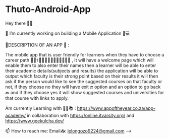 # Thuto-Android-App
Hey there 👋😄

🔭 I’m currently working on building a Mobile Application 📱💻

📌DESCRIPTION OF AN APP 📂 :

The mobile app that is user friendly for learners when they have to choose a career path 👨‍🏫⚕️👮👨‍🔬👩‍🌾👩‍🎤👩‍🎨👩‍💻 , It will have a welcome page which will enable them to also enter their names then a learner will be able to enter their academic details(subjects and results) the application will be able to output which faculty is their strong point based on their results it will then ask if the person would like to see the suggested courses on that faculty or not, if they choose no they will have exit 🔚 option and an option to go back 🔙 and if they choose yes it will show suggested courses and universities for that course with links to apply.

Am currently Learning with 👩‍💻📚 :
https://www.appoftheyear.co.za/app-academy/ in collaboration with https://online.itvarsity.org/ and https://www.geekulcha.dev/

📫 How to reach me:
Email📥: lelongozo9224@gmail.com -->
